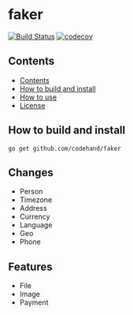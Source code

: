 # faker
[![Build Status](https://travis-ci.com/codehand/faker.svg?token=xSfYAJ5sB8Z6maxH16Mj&branch=master)](https://travis-ci.com/codehand/faker)
[![codecov](https://codecov.io/gh/codehand/faker/branch/beta/graph/badge.svg?token=22X76FVtsG)](https://codecov.io/gh/codehand/faker)
## Contents

* [Contents](#contents)
* [How to build and install](#how-to-build-and-install)
* [How to use](#how-to-use)
* [License](#license)

## How to build and install

    go get github.com/codehand/faker
    
## Changes
* Person
* Timezone
* Address
* Currency
* Language
* Geo
* Phone 

## Features
* File
* Image
* Payment


